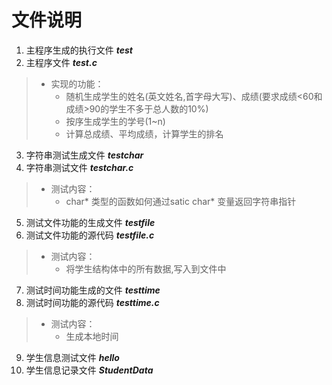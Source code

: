# 文件说明

1. 主程序生成的执行文件 ***test***
2. 主程序文件 ***test.c***
> - 实现的功能：
>     - 随机生成学生的姓名(英文姓名,首字母大写)、成绩(要求成绩<60和成绩>90的学生不多于总人数的10%)
>     - 按序生成学生的学号(1~n)
>     - 计算总成绩、平均成绩，计算学生的排名

3. 字符串测试生成文件 ***testchar***
4. 字符串测试文件 ***testchar.c***
> 
> - 测试内容：
>     - char* 类型的函数如何通过satic char* 变量返回字符串指针

5. 测试文件功能的生成文件 ***testfile***
6. 测试文件功能的源代码 ***testfile.c***
> - 测试内容：
>     - 将学生结构体中的所有数据,写入到文件中

7. 测试时间功能生成的文件 ***testtime***
8. 测试时间功能的源代码 ***testtime.c***
> - 测试内容：
>     - 生成本地时间

9. 学生信息测试文件 ***hello***
10. 学生信息记录文件 ***StudentData***
